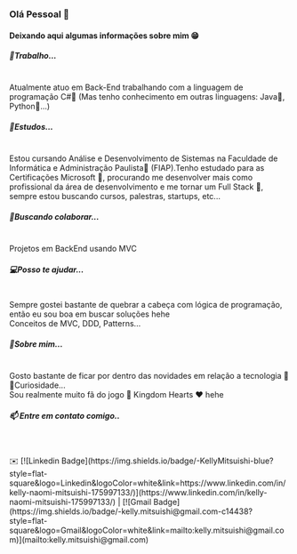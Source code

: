 ### Olá Pessoal 👋

#### Deixando aqui algumas informações sobre mim 😁

##### 🔭Trabalho...
<br/>Atualmente atuo em Back-End trabalhando com a linguagem de programação C#💜 (Mas tenho conhecimento em outras linguagens: Java🧡, Python💚...)
<br/>
##### 🌱Estudos... 
<br/>Estou cursando Análise e Desenvolvimento de Sistemas na Faculdade de Informática e Administração Paulista💜 (FIAP).Tenho estudado para as Certificações Microsoft 🏅, procurando  me desenvolver mais como profissional da área de desenvolvimento e me tornar um Full Stack 🚀, sempre estou buscando cursos, palestras, startups, etc...
<br/>
##### 👯Buscando colaborar...
<br/>Projetos em BackEnd usando MVC
<br/>
##### 💻Posso te ajudar...
<br/>Sempre gostei bastante de quebrar a cabeça com lógica de programação, então eu sou boa em buscar soluções hehe
<br/>Conceitos de MVC, DDD, Patterns... 
<br/>
##### 💬Sobre mim...
<br/>Gosto bastante de ficar por dentro das novidades em relação a tecnologia 💚
<br/>👀Curiosidade...
<br/>Sou realmente muito fã do jogo 👑 Kingdom Hearts ❤️ hehe
<br/>
##### 📫 Entre em contato comigo..
<br/>
<br/> ✉️ [![Linkedin Badge](https://img.shields.io/badge/-KellyMitsuishi-blue?style=flat-square&logo=Linkedin&logoColor=white&link=https://www.linkedin.com/in/kelly-naomi-mitsuishi-175997133/)](https://www.linkedin.com/in/kelly-naomi-mitsuishi-175997133/) 
| [![Gmail Badge](https://img.shields.io/badge/-kelly.mitsuishi@gmail.com-c14438?style=flat-square&logo=Gmail&logoColor=white&link=mailto:kelly.mitsuishi@gmail.com)](mailto:kelly.mitsuishi@gmail.com)

